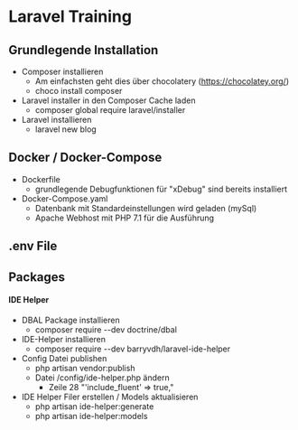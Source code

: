 # Laravel Training

## Grundlegende Installation

- Composer installieren
    - Am einfachsten geht dies über chocolatery (https://chocolatey.org/)
    - choco install composer
- Laravel installer in den Composer Cache laden
    - composer global require laravel/installer
- Laravel installieren
    - laravel new blog

## Docker / Docker-Compose

- Dockerfile
    - grundlegende Debugfunktionen für "xDebug" sind bereits installiert
- Docker-Compose.yaml
    - Datenbank mit Standardeinstellungen wird geladen (mySql)
    - Apache Webhost mit PHP 7.1 für die Ausführung

## .env File

## Packages

#### IDE Helper

- DBAL Package installieren
    - composer require --dev doctrine/dbal
- IDE-Helper installieren
    - composer require --dev barryvdh/laravel-ide-helper
- Config Datei publishen
    - php artisan vendor:publish
    - Datei /config/ide-helper.php ändern
        - Zeile 28 "'include_fluent' => true,"
- IDE Helper Filer erstellen / Models aktualisieren
    - php artisan ide-helper:generate
    - php artisan ide-helper:models